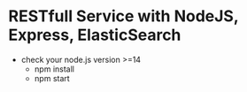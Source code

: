 # RESTfull Service with NodeJS, Express, ElasticSearch

* check your node.js version >=14
  * npm install
  * npm start
